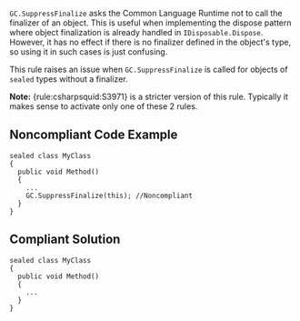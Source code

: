 
`GC.SuppressFinalize` asks the Common Language Runtime not to call the finalizer of an object. This is useful when implementing the dispose pattern where object finalization is already handled in `IDisposable.Dispose`. However, it has no effect if there is no finalizer defined in the object's type, so using it in such cases is just confusing.

This rule raises an issue when `GC.SuppressFinalize` is called for objects of `sealed` types without a finalizer.

**Note:** {rule:csharpsquid:S3971} is a stricter version of this rule. Typically it makes sense to activate only one of these 2 rules.

## Noncompliant Code Example


    sealed class MyClass
    {
      public void Method()
      {
        ...
        GC.SuppressFinalize(this); //Noncompliant
      }
    }


## Compliant Solution


    sealed class MyClass
    {
      public void Method()
      {
        ...
      }
    }

